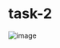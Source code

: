 # task-2

![image](https://github.com/amanraza202/task-2/assets/80668893/5760011d-b44a-46e1-be95-8226f6728780)
